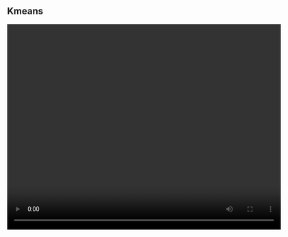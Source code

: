 ## Kmeans

<video width="640" height="480" controls>
    <source src="Videos\kmeans_1.mp4" type="video/mp4">
</video>
